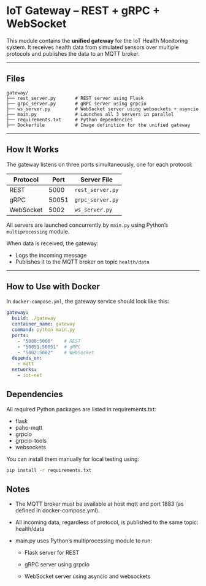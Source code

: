 # IoT Gateway – REST + gRPC + WebSocket

This module contains the **unified gateway** for the IoT Health Monitoring system. It receives health data from simulated sensors over multiple protocols and publishes the data to an MQTT broker.

---

## Files

```text
gateway/
├── rest_server.py       # REST server using Flask
├── grpc_server.py       # gRPC server using grpcio
├── ws_server.py         # WebSocket server using websockets + asyncio
├── main.py              # Launches all 3 servers in parallel
├── requirements.txt     # Python dependencies
├── Dockerfile           # Image definition for the unified gateway
```
---

## How It Works

The gateway listens on three ports simultaneously, one for each protocol:

| Protocol   | Port   | Server File      |
|------------|--------|------------------|
| REST       | 5000   | `rest_server.py` |
| gRPC       | 50051  | `grpc_server.py` |
| WebSocket  | 5002   | `ws_server.py`   |

All servers are launched concurrently by `main.py` using Python’s `multiprocessing` module.

When data is received, the gateway:
- Logs the incoming message
- Publishes it to the MQTT broker on topic `health/data`

---

## How to Use with Docker

In `docker-compose.yml`, the gateway service should look like this:

```yaml
gateway:
  build: ./gateway
  container_name: gateway
  command: python main.py
  ports:
    - "5000:5000"    # REST
    - "50051:50051"  # gRPC
    - "5002:5002"    # WebSocket
  depends_on:
    - mqtt
  networks:
    - iot-net
```

## Dependencies

All required Python packages are listed in requirements.txt:

- flask
- paho-mqtt
- grpcio
- grpcio-tools
- websockets

You can install them manually for local testing using:

```bash
pip install -r requirements.txt
```


## Notes
- The MQTT broker must be available at host mqtt and port 1883 (as defined in docker-compose.yml).

- All incoming data, regardless of protocol, is published to the same topic:
health/data

- main.py uses Python’s multiprocessing module to run:

  - Flask server for REST

  - gRPC server using grpcio

  - WebSocket server using asyncio and websockets